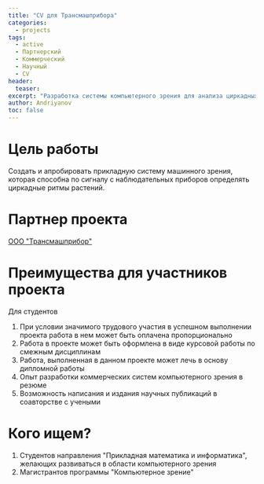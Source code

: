 ```yaml
---
title: "CV для Трансмашприбора"
categories:
  - projects
tags:
  - active
  - Партнерский
  - Коммерческий
  - Научный
  - CV
header:
  teaser:
excerpt: "Разработка системы компьютерного зрения для анализа циркадных ритмов растений"
author: Andriyanov
toc: false
---
```


Цель работы
===

Создать и апробировать прикладную систему машинного зрения, которая способна по сигналу с наблюдательных приборов определять циркадные ритмы растений.

Партнер проекта
===

[ООО "Трансмашприбор"](https://transmashpribor.ru/)

Преимущества для участников проекта
===

Для студентов

1. При условии значимого трудового участия в успешном выполнении проекта работа в нем может быть оплачена пропорционально
1. Работа в проекте может быть оформлена в виде курсовой работы по смежным дисциплинам
1. Работа, выполненная в данном проекте может лечь в основу дипломной работы
1. Опыт разработки коммерческих систем компьютерного зрения в резюме
1. Возможность написания и издания научных публикаций в соавторстве с учеными



Кого ищем?
===

1. Студентов направления "Прикладная математика и информатика", желающих развиваться в области компьютерного зрения
1. Магистрантов программы "Компьютерное зрение"